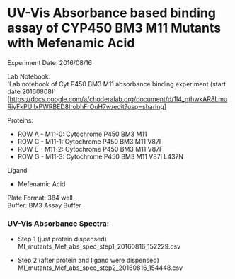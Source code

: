 # UV-Vis Absorbance based binding assay of CYP450 BM3 M11 Mutants with Mefenamic Acid
Experiment Date: 2016/08/16  

Lab Notebook:  
 'Lab notebook of Cyt P450 BM3 M11 absorbance binding experiment (start date 20160808)' [https://docs.google.com/a/choderalab.org/document/d/1I4_gthwkAR8LmuRiyFkPUIlxPWRBED8IrobhFrOuH7w/edit?usp=sharing]  

Proteins:
- ROW A - M11-0: Cytochrome P450 BM3 M11  
- ROW C - M11-1: Cytochrome P450 BM3 M11 V87I  
- ROW E - M11-2: Cytochrome P450 BM3 M11 V87F  
- ROW G - M11-3: Cytochrome P450 BM3 M11 V87I L437N  

Ligand:
- Mefenamic Acid

Plate Format:
384 well  
Buffer:
BM3 Assay Buffer

### UV-Vis Absorbance Spectra:
- Step 1 (just protein dispensed)
	MI_mutants_Mef_abs_spec_step1_20160816_152229.csv

- Step 2 (after protein and ligand were dispensed)
MI_mutants_Mef_abs_spec_step2_20160816_154448.csv
